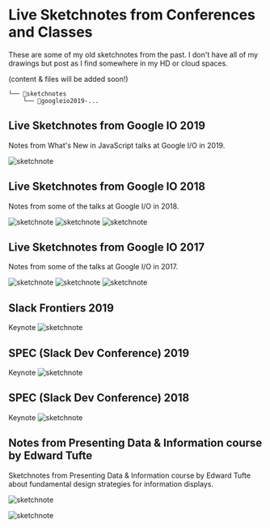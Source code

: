 # Live Sketchnotes from Conferences and Classes

These are some of my old sketchnotes from the past. I don't have all of my drawings but post as I find somewhere in my HD or cloud spaces.

(content & files will be added soon!)

```
└── 📁sketchnotes  
    └── 📄googleio2019-...

```
## Live Sketchnotes from Google IO 2019

Notes from What's New in JavaScript talks at Google I/O in 2019.

![sketchnote](https://github.com/girliemac/a-picture-is-worth-a-1000-words/blob/main/sketchnotes/googleio2019-js.webp?raw=true)

## Live Sketchnotes from Google IO 2018

Notes from some of the talks at Google I/O in 2018.

![sketchnote](https://github.com/girliemac/a-picture-is-worth-a-1000-words/blob/main/sketchnotes/googleio2018-keynote.webp?raw=true)
![sketchnote](https://github.com/girliemac/a-picture-is-worth-a-1000-words/blob/main/sketchnotes/googleio2018-devtools.webp?raw=true)
![sketchnote](https://github.com/girliemac/a-picture-is-worth-a-1000-words/blob/main/sketchnotes/googleio2018-tensorflow.webp?raw=true)

## Live Sketchnotes from Google IO 2017

Notes from some of the talks at Google I/O in 2017.

![sketchnote](https://github.com/girliemac/a-picture-is-worth-a-1000-words/blob/main/sketchnotes/googleio2017-devtools.webp?raw=true)
![sketchnote](https://github.com/girliemac/a-picture-is-worth-a-1000-words/blob/main/sketchnotes/googleio2017-amppwa.webp?raw=true)
![sketchnote](https://github.com/girliemac/a-picture-is-worth-a-1000-words/blob/main/sketchnotes/googleio2017-webcomponents.webp?raw=true)

## Slack Frontiers 2019

Keynote
![sketchnote](https://github.com/girliemac/a-picture-is-worth-a-1000-words/blob/main/sketchnotes/slack-frontiers-2019.webp?raw=true)

## SPEC (Slack Dev Conference) 2019

Keynote
![sketchnote](https://github.com/girliemac/a-picture-is-worth-a-1000-words/blob/main/sketchnotes/spec2019-keynote.webp?raw=true)

## SPEC (Slack Dev Conference) 2018

Keynote
![sketchnote](https://github.com/girliemac/a-picture-is-worth-a-1000-words/blob/main/sketchnotes/spec2018-keynote.webp?raw=true)

## Notes from Presenting Data & Information course by Edward Tufte

Sketchnotes from Presenting Data & Information course by Edward Tufte about fundamental design strategies for information displays.

![sketchnote](https://github.com/girliemac/a-picture-is-worth-a-1000-words/blob/main/sketchnotes/data-and-info-01.webp?raw=true)

![sketchnote](https://github.com/girliemac/a-picture-is-worth-a-1000-words/blob/main/sketchnotes/data-and-info-02.webp?raw=true)

